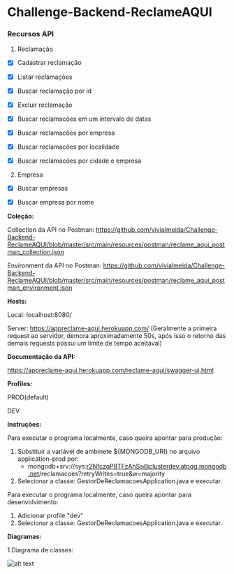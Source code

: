 # Challenge-Backend-ReclameAQUI

### Recursos API
1. Reclamação
- [X] Cadastrar reclamação
- [X] Listar reclamações
- [X] Buscar reclamação por id
- [X] Excluir reclamação
- [X] Buscar reclamacões em um intervalo de datas
- [X] Buscar reclamacões por empresa
- [X] Buscar reclamacões por localidade
- [X] Buscar reclamacões por cidade e empresa


2. Empresa
- [X] Buscar empresas
- [X] Buscar empresa por nome



**Coleção:** 

Collection da API no Postman: https://github.com/vivialmeida/Challenge-Backend-ReclameAQUI/blob/master/src/main/resources/postman/reclame_aqui_postman_collection.json

Environment da API no Postman: https://github.com/vivialmeida/Challenge-Backend-ReclameAQUI/blob/master/src/main/resources/postman/reclame_aqui_postman_environment.json

**Hosts:**

Local: localhost:8080/

Server: https://appreclame-aqui.herokuapp.com/ (Geralmente a primeira request ao servidor, demora aproximadamente 50s, após isso o retorno das demais requests possui um limite de tempo aceitaval)


**Documentação da API:**

https://appreclame-aqui.herokuapp.com/reclame-aqui/swagger-ui.html

**Profiles:**

PROD(default)

DEV

**Instruções:**

Para executar o programa localmente, caso queira apontar para produção:
1. Substituir a variável de ambinete ${MONGODB_URI} no arquivo application-prod por: 
    - mongodb+srv://sys:r2NfczqP8TFzAhSs@clusterdev.atpqg.mongodb.net/reclamacoes?retryWrites=true&w=majority
2. Selecionar a classe: GestorDeReclamacoesApplication.java e executar.

Para executar o programa localmente, caso queira apontar para desenvolvimento:
1. Adicionar profile "dev"
2. Selecionar a classe: GestorDeReclamacoesApplication.java e executar.


    
**Diagramas:**

1.Diagrama de classes: 


![alt text](https://github.com/vivialmeida/Challenge-Backend-ReclameAQUI/blob/master/src/main/resources/diagramas/diagrama_classes.png)



